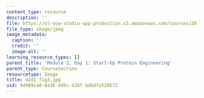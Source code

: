 ```yaml
---
content_type: resource
description: ''
file: https://ol-ocw-studio-app-production.s3.amazonaws.com/courses/20-109-laboratory-fundamentals-in-biological-engineering-spring-2010/94909ca08a364d5c426fbdb4fa528572_m2d1_fig3.jpg
file_type: image/jpeg
image_metadata:
  caption: ''
  credit: ''
  image-alt: ''
learning_resource_types: []
parent_title: 'Module 2, Day 1: Start-Up Protein Engineering'
parent_type: CourseSection
resourcetype: Image
title: m2d1_fig3.jpg
uid: 94909ca0-8a36-4d5c-426f-bdb4fa528572
---
```

